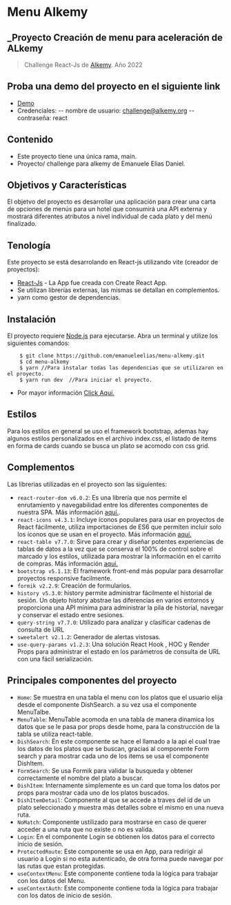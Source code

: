 # Menu Alkemy
## _Proyecto Creación de menu para aceleración de ALkemy
> Challenge React-Js de [Alkemy](https://www.alkemy.org/). Año 2022 

## Proba una demo del proyecto en el siguiente link
- [Demo](https://menufood.netlify.app/)
- Credenciales:
-- nombre de usuario: challenge@alkemy.org
-- contraseña: react

## Contenido
- Este proyecto tiene una única rama, main.
- Proyecto/ challenge para alkemy de Emanuele Elias Daniel.

## Objetivos y Características
El objetvo del proyecto es desarrollar una aplicación para crear una carta de opciones de menús para un hotel que consumirá una
API externa y mostrará diferentes atributos a nivel individual de cada plato y del menú finalizado.

## Tenología
Este proyecto se está desarrolando en React-js utilizando vite (creador de proyectos):

- [React-Js](https://create-react-app.dev/) - La App fue creada con Create React App.
- Se utilizan librerías externas, las mismas se detallan en complementos.
- yarn como gestor de dependencias.

## Instalación
El proyecto requiere [Node.js](https://nodejs.org/en/) para ejecutarse.
Abra un terminal y utilize los siguientes comandos:

```
    $ git clone https://github.com/emanueleelias/menu-alkemy.git
    $ cd menu-alkemy
    $ yarn //Para instalar todas las dependencias que se utilizaron en el proyecto.
    $ yarn run dev  //Para iniciar el proyecto.
```
- Por mayor información [Click Aquí.](https://docs.github.com/es/repositories/creating-and-managing-repositories/cloning-a-repository)

## Estilos
Para los estilos en general se uso el framework bootstrap, ademas hay algunos estilos personalizados en el archivo index.css, el listado de items en forma de cards cuando se busca un plato se acomodo con css grid.

## Complementos
Las librerias utilizadas en el proyecto son las siguientes:

- `react-router-dom v6.0.2`: Es una librería que nos permite el enrutamiento y navegabilidad entre los diferentes componentes de nuestra SPA. Más información [aquí.](https://v5.reactrouter.com/web/guides/quick-start).
- `react-icons v4.3.1`: Incluye íconos populares para usar en proyectos de React fácilmente, utiliza importaciones de ES6 que permiten incluir solo los íconos que se usan en el proyecto. Más información [aquí.](http://react-icons.github.io/react-icons/)
- `react-table v7.7.0`: Sirve para crear y diseñar potentes experiencias de tablas de datos a la vez que se conserva el 100% de control sobre el marcado y los estilos, utilizada para mostrar la información en el carrito de compras. Más información [aquí.](https://react-table.tanstack.com/)
- `bootstrap v5.1.13`: El framework front-end más popular para desarrollar proyectos responsive facilmente.
- `formik v2.2.9`: Creación de formularios.
- `history v5.3.0`: history permite administrar fácilmente el historial de sesión. Un objeto history abstrae las diferencias en varios entornos y proporciona una API mínima para administrar la pila de historial, navegar y conservar el estado entre sesiones.
- `query-string v7.7.0`: Utilizado para analizar y clasificar cadenas de consulta de URL
- `sweetalert v2.1.2`: Generador de alertas vistosas.
- `use-query-params v1.2.3`: Una solución React Hook , HOC y Render Props para administrar el estado en los parámetros de consulta de URL con una fácil serialización.

## Principales componentes del proyecto

- `Home`: Se muestra en una tabla el menu con los platos que el usuario elija desde el componente DishSearch. a su vez usa el componente MenuTalbe.
- `MenuTable`: MenuTable acomoda en una tabla de manera dinamica los datos que se le pasa por props desde home, para la construcción de la tabla se utiliza react-table.
- `DishSearch`: En este componente se hace el llamado a la api el cual trae los datos de los platos que se buscan, gracias al componente Form search y para mostrar cada uno de los items se usa el componente DishItem.
- `FormSearch`: Se usa Formik para validar la busqueda y obtener correctamente el nombre del plato a buscar.
- `DishItem`: Internamente simplemente es un card que toma los datos por props para mostrar cada uno de los platos buscados.
- `DishItemDetail`: Componente al que se accede a traves del id de un plato seleccionado y muestra más detalles sobre el mismo en una nueva ruta.
- `NoMatch`: Componente ustilizado para mostrarse en caso de querer acceder a una ruta que no existe o no es valida.
- `Login`: En el componente Login se obtienen los datos para el correcto inicio de sesión.
- `ProtectedRoute`: Este componente se usa en App, para redirigir al usuario a Login si no esta autenticado, de otra forma puede navegar por las rutas que estan protegidas. 
- `useContextMenu`: Este componente contiene toda la lógica para trabajar con los datos del Menu.
- `useContextAuth`: Este componente contiene toda la lógica para trabajar con los datos de inicio de sesión.
